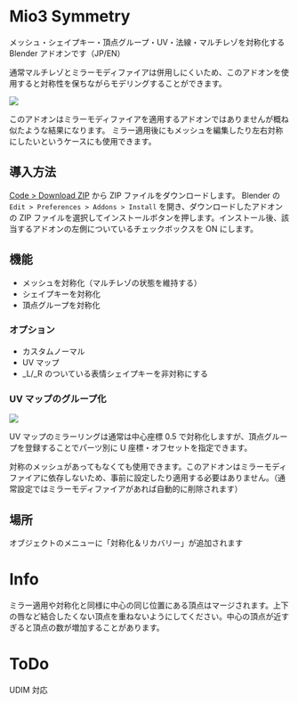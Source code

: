 # Mio3 Symmetry

メッシュ・シェイプキー・頂点グループ・UV・法線・マルチレゾを対称化する Blender アドオンです（JP/EN）

通常マルチレゾとミラーモディファイアは併用しにくいため、このアドオンを使用すると対称性を保ちながらモデリングすることができます。

![](https://raw.githubusercontent.com/mio3io/resources/Mio3QuickSymm/mio3symmetry_multires_20240629.png)

このアドオンはミラーモディファイアを適用するアドオンではありませんが概ね似たような結果になります。
ミラー適用後にもメッシュを編集したり左右対称にしたいというケースにも使用できます。

## 導入方法

[Code > Download ZIP](https://github.com/mio3io/Mio3Symmetry/archive/master.zip) から ZIP ファイルをダウンロードします。
Blender の `Edit > Preferences > Addons > Install` を開き、ダウンロードしたアドオンの ZIP ファイルを選択してインストールボタンを押します。インストール後、該当するアドオンの左側についているチェックボックスを ON にします。

## 機能

-   メッシュを対称化（マルチレゾの状態を維持する）
-   シェイプキーを対称化
-   頂点グループを対称化

### オプション

-   カスタムノーマル
-   UV マップ
-   _L/_R のついている表情シェイプキーを非対称にする

### UV マップのグループ化

![](https://raw.githubusercontent.com/mio3io/resources/Mio3QuickSymm/mio3symmetry_groups_20240629.png)

UV マップのミラーリングは通常は中心座標 0.5 で対称化しますが、頂点グループを登録することでパーツ別に U 座標・オフセットを指定できます。

対称のメッシュがあってもなくても使用できます。このアドオンはミラーモディファイアに依存しないため、事前に設定したり適用する必要はありません。（通常設定ではミラーモディファイアがあれば自動的に削除されます）

## 場所

オブジェクトのメニューに「対称化＆リカバリー」が追加されます

# Info

ミラー適用や対称化と同様に中心の同じ位置にある頂点はマージされます。上下の唇など結合したくない頂点を重ねないようにしてください。中心の頂点が近すぎると頂点の数が増加することがあります。

# ToDo

UDIM 対応